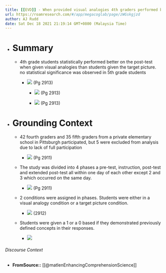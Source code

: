 ```yaml
---
title: [[EVD]] - When provided visual analogies 4th graders performed better than the students given just the target concept. However, This was not observed in 5th graders. - [[@matlenEnhancingComprehensionScience]]
url: https://roamresearch.com/#/app/megacoglab/page/zWGskgjzd
author: AJ Rudd
date: Sat Dec 18 2021 21:19:14 GMT+0800 (Malaysia Time)
---
```


- # Summary

    - 4th grade students statistically performed better on the post-test when given visual analogies than students given the target picture. no statistical significance was observed in 5th grade students

        - ![](https://firebasestorage.googleapis.com/v0/b/firescript-577a2.appspot.com/o/imgs%2Fapp%2Fmegacoglab%2FjWvGVFASdP.png?alt=media&token=4cf0aff8-2379-4535-8e5b-c1e5cafe87ee) (Pg 2913)

            - ![](https://firebasestorage.googleapis.com/v0/b/firescript-577a2.appspot.com/o/imgs%2Fapp%2Fmegacoglab%2FtZYqwPLxAH.png?alt=media&token=ba427931-757e-405d-94bb-1a3427f1a50d) (Pg 2913)

            - ![](https://firebasestorage.googleapis.com/v0/b/firescript-577a2.appspot.com/o/imgs%2Fapp%2Fmegacoglab%2FfM5WyCBBnD.png?alt=media&token=e9bcd9f3-c8e9-4ef7-bbe5-0b1d9bcc2be6) (Pg 2913)
- # Grounding Context

    - 42 fourth graders and 35 fifth graders from a private elementary school in Pittsburgh participated, but 5 were excluded from analysis due to lack of full participation

        - ![](https://firebasestorage.googleapis.com/v0/b/firescript-577a2.appspot.com/o/imgs%2Fapp%2Fmegacoglab%2FtUyXlWRBiq.png?alt=media&token=245faee6-f75b-48de-85d6-38448802971c) (Pg 2911)

    - The study was divided into 4 phases a pre-test, instruction, post-test and extended post-test all within one day of each other except 2 and 3 which occurred on the same day.

        - ![](https://firebasestorage.googleapis.com/v0/b/firescript-577a2.appspot.com/o/imgs%2Fapp%2Fmegacoglab%2F8RgvkWVNsG.png?alt=media&token=9115c1a9-11a1-4566-9492-5998e479f633) (Pg 2911)

    - 2 conditions were assigned in phases. Students were either in a visual analogy condition or a target picture condition.

        - ![](https://firebasestorage.googleapis.com/v0/b/firescript-577a2.appspot.com/o/imgs%2Fapp%2Fmegacoglab%2FqT22U0QkHe.png?alt=media&token=e949a37f-9d84-4ef7-b321-685dd864facd) (2912)

    - Students were given a 1 or a 0 based if they demonstrated previously defined concepts in their responses.

        - ![](https://firebasestorage.googleapis.com/v0/b/firescript-577a2.appspot.com/o/imgs%2Fapp%2Fmegacoglab%2FKdeVCznQee.png?alt=media&token=0e079a87-19e0-44b7-8e1a-a3417cd2ec50)

###### Discourse Context

- **FromSource::** [[@matlenEnhancingComprehensionScience]]
